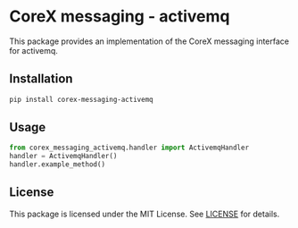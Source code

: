 # CoreX messaging - activemq

This package provides an implementation of the CoreX messaging interface for activemq.

## Installation
~~~bash
pip install corex-messaging-activemq
~~~

## Usage
~~~python
from corex_messaging_activemq.handler import ActivemqHandler
handler = ActivemqHandler()
handler.example_method()
~~~

## License
This package is licensed under the MIT License. See [LICENSE](../LICENSE) for details.
